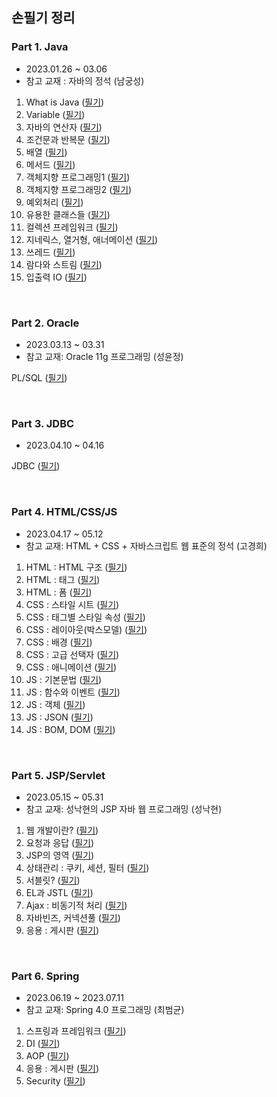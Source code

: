 ## 손필기 정리

### Part 1. Java 

- 2023.01.26 ~ 03.06
- 참고 교재 : 자바의 정석 (남궁성)

1. What is Java ([필기](https://vida0822.github.io/java/Java-ch1/))
2. Variable ([필기](https://vida0822.github.io/java/Java-ch2/))
3. 자바의 연산자 ([필기](https://vida0822.github.io/java/Java-ch3/))
4. 조건문과 반복문 ([필기](https://vida0822.github.io/java/Java-ch4/))
5. 배열 ([필기](https://vida0822.github.io/java/Java-ch5/))
6. 메서드 ([필기](https://vida0822.github.io/java/Java-ch6/))
7. 객체지향 프로그래밍1 ([필기](https://vida0822.github.io/java/Java-ch7/))
8. 객체지향 프로그래밍2 ([필기](https://vida0822.github.io/java/Java-ch8/))
9. 예외처리 ([필기](https://vida0822.github.io/java/Java-ch9/))
10. 유용한 클래스들 ([필기](https://vida0822.github.io/java/Java-ch10/))
11. 컬렉션 프레임워크 ([필기](https://vida0822.github.io/java/Java-ch11/))
12. 지네릭스, 열거형, 애너메이션 ([필기](https://vida0822.github.io/java/Java-ch12/))
13. 쓰레드 ([필기](https://vida0822.github.io/java/Java-ch13/))
14. 람다와 스트림 ([필기](https://vida0822.github.io/java/Java-ch14/))
15. 입출력 IO ([필기](https://vida0822.github.io/java/Java-ch15/))

<br>



### Part 2. Oracle

* 2023.03.13 ~ 03.31
* 참고 교재: Oracle 11g 프로그래밍 (성윤정)

PL/SQL ([필기](https://vida0822.github.io/database/Plsql/))



<br>


### Part 3. JDBC

* 2023.04.10 ~ 04.16

JDBC ([필기](https://vida0822.github.io/java/Jdbc/))

<br>



### Part 4. HTML/CSS/JS 

* 2023.04.17 ~ 05.12
* 참고 교재: HTML + CSS + 자바스크립트 웹 표준의 정석 (고경희)

1. HTML : HTML 구조 ([필기](https://vida0822.github.io/web/html-ch1/))
2. HTML : 태그 ([필기](https://vida0822.github.io/web/html-ch2/))
3. HTML : 폼 ([필기](https://vida0822.github.io/web/html-ch3/))
4. CSS : 스타일 시트 ([필기](https://vida0822.github.io/web/css-ch1/))
5. CSS : 태그별 스타일 속성 ([필기](https://vida0822.github.io/web/css-ch2/))
6. CSS : 레이아웃(박스모델) ([필기](https://vida0822.github.io/web/css-ch3/))
7. CSS : 배경 ([필기](https://vida0822.github.io/web/css-ch4/))
8. CSS : 고급 선택자 ([필기](https://vida0822.github.io/web/css-ch5/))
9. CSS : 애니메이션 ([필기](https://vida0822.github.io/web/css-ch6/))
10. JS : 기본문법 ([필기](https://vida0822.github.io/web/js-ch1/))
11. JS : 함수와 이벤트 ([필기](https://vida0822.github.io/web/js-ch2/))
12. JS : 객체 ([필기](https://vida0822.github.io/web/js-ch3/))
13. JS : JSON ([필기](https://vida0822.github.io/web/js-ch4/)) 
14. JS : BOM, DOM ([필기](https://vida0822.github.io/web/js-ch5/))

 <br>



### Part 5. JSP/Servlet

* 2023.05.15 ~ 05.31 
* 참고 교재: 성낙현의 JSP 자바 웹 프로그래밍 (성낙현)

1. 웹 개발이란? ([필기](https://vida0822.github.io/spring/jsp-ch1/))
2. 요청과 응답 ([필기](https://vida0822.github.io/spring/jsp-ch2/))
3. JSP의 영역 ([필기](https://vida0822.github.io/spring/jsp-ch3/))
4. 상태관리 : 쿠키, 세션, 필터 ([필기](https://vida0822.github.io/spring/jsp-ch4/))
5. 서블릿? ([필기](https://vida0822.github.io/spring/jsp-ch5/))
6. EL과 JSTL ([필기]())
7. Ajax : 비동기적 처리 ([필기](https://vida0822.github.io/java/자바1/))
8. 자바빈즈, 커넥션풀 ([필기](https://vida0822.github.io/java/자바1/))
9. 응용 : 게시판 ([필기](https://vida0822.github.io/java/자바1/))


<br>



### Part 6. Spring 

* 2023.06.19 ~ 2023.07.11
* 참고 교재: Spring 4.0 프로그래밍 (최범균)

1. 스프링과 프레임워크 ([필기](https://vida0822.github.io/spring/springframework-ch1/))
2. DI ([필기](https://vida0822.github.io/spring/springframework-ch2/))
3. AOP ([필기](https://vida0822.github.io/spring/springframework-ch3/))
4. 응용 : 게시판 ([필기](https://vida0822.github.io/spring/springframework-ch4/))
5. Security ([필기](https://vida0822.github.io/spring/springframework-ch5/))

<br>


